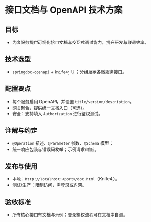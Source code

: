 # 接口文档与 OpenAPI 技术方案

## 目标
- 为各服务提供可视化接口文档与交互式调试能力，提升研发与联调效率。

## 技术选型
- `springdoc-openapi` + `knife4j` UI；分组展示各微服务接口。

## 配置要点
- 每个服务启用 OpenAPI，并设置 `title/version/description`。
- 网关聚合，提供统一文档入口（可选）。
- 安全：支持填入 `Authorization` 进行鉴权测试。

## 注解与约定
- `@Operation` 描述、`@Parameter` 参数、`@Schema` 模型；
- 统一响应包装与错误码枚举；示例请求/响应。

## 发布与使用
- 本地：`http://localhost:<port>/doc.html`（Knife4j）。
- 测试/生产：限制访问，需登录或内网。

## 验收标准
- 所有核心接口有文档与示例；登录鉴权流程可在文档中自测。